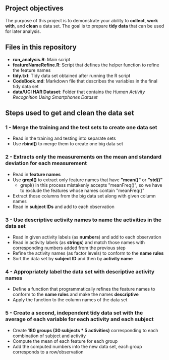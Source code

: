 ## Project objectives
The purpose of this project is to demonstrate your ability to **collect**, **work with**, and **clean** a data set. The goal is to prepare **tidy data** that can be used for later analysis.

## Files in this repository
* **run_analysis.R**: Main script
* **featureNameRefine.R**: Script that defines the helper function to refine the feature names
* **tidy.txt**: Tidy data set obtained after running the R script
* **CodeBook.md**: Markdown file that describes the variables in the final tidy data set
* **data/UCI HAR Dataset**: Folder that contains the *Human Activity Recognition Using Smartphones Dataset*

## Steps used to get and clean the data set
### 1 - Merge the training and the test sets to create one data set
* Read in the training and testing into separate sets
* Use **rbind()** to merge them to create one big data set

### 2 - Extracts only the measurements on the mean and standard deviation for each measurement
* Read in **feature names**
* Use **grepl()** to extract only feature names that have **"mean()"** or **"std()"**
	* grepl() in this process mistakenly accepts "meanFreq()", so we have to exclude the features whose names contain "meanFreq()"
* Extract those columns from the big data set along with given column names
* Read in **subject IDs** and add to each observation 

### 3 - Use descriptive activity names to name the activities in the data set
* Read in given activity labels (as **numbers**) and add to each observation
* Read in activity labels (as **strings**) and match those names with corresponding numbers added from the previous step
* Refine the activity names (as factor levels) to conform to the **name rules**
* Sort the data set by **subject ID** and then by **activity name**

### 4 - Appropriately label the data set with descriptive activity names
* Define a function that programmatically refines the feature names to conform to the **name rules** and make the names **descriptive**
* Apply the function to the column names of the data set

### 5 - Create a second, independent tidy data set with the average of each variable for each activity and each subject
* Create **180 groups (30 subjects * 5 activities)** corresponding to each combination of subject and activity
* Compute the mean of each feature for each group
* Add the computed numbers into the new data set, each group corresponds to a row/observation